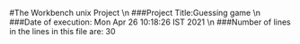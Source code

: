 #The Workbench unix Project 
\n ###Project Title:Guessing game
\n ###Date of execution:
Mon Apr 26 10:18:26 IST 2021
\n ###Number of lines in the lines in this file are:
30

